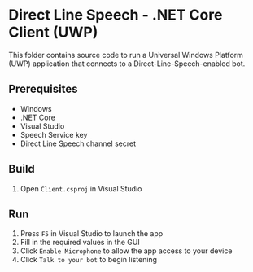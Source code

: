 # Direct Line Speech - .NET Core Client (UWP)

This folder contains source code to run a Universal Windows Platform (UWP) application that connects to a Direct-Line-Speech-enabled bot.

## Prerequisites

- Windows
- .NET Core
- Visual Studio
- Speech Service key
- Direct Line Speech channel secret

## Build

1. Open `Client.csproj` in Visual Studio

## Run

1. Press `F5` in Visual Studio to launch the app
1. Fill in the required values in the GUI
1. Click `Enable Microphone` to allow the app access to your device
1. Click `Talk to your bot` to begin listening
